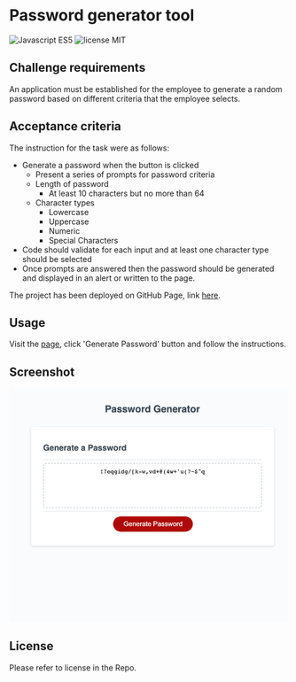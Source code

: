 # Password generator tool

![Javascript ES5](https://img.shields.io/badge/javascript-ES5-yellow)
![license MIT](https://img.shields.io/badge/license-MIT-green)

## Challenge requirements

An application must be established for the employee to generate a random password based on different criteria that the employee selects.

## Acceptance criteria

The instruction for the task were as follows:

* Generate a password when the button is clicked
  * Present a series of prompts for password criteria
  * Length of password
    * At least 10 characters but no more than 64
  * Character types
    * Lowercase
    * Uppercase
    * Numeric
    * Special Characters
* Code should validate for each input and at least one character type should be selected
* Once prompts are answered then the password should be generated and displayed in an alert or written to the page.

The project has been deployed on GitHub Page, link [here](https://phitrongtuanthanh.github.io/Password-generator-tool/).

## Usage


Visit the [page](https://phitrongtuanthanh.github.io/Password-generator-tool/), click 'Generate Password' button and follow the instructions.

## Screenshot


![screenshot](Asset/Image/Screenshot.png)

## License

Please refer to license in the Repo.